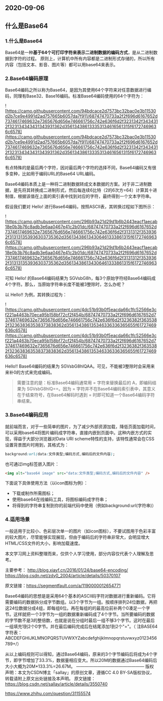 ## 2020-09-06
## 什么是Base64

### 1.什么是Base64

Base64是一种**基于64个可打印字符来表示二进制数据的编码方式**，是从二进制数据到字符的过程。
原则上，计算机中所有内容都是二进制形式存储的，所以所有内容（包括文本、影音、图片等）都可以用base64来表示。

### 2.Base64编码原理

Base64编码之所以称为Base64，是因为其使用64个字符来对任意数据进行编码，同理有Base32、Base16编码。标准Base64编码使用的64个字符为：

![https://camo.githubusercontent.com/94bdcace2d7573bc32bac0e3b11530d2b7ce9e4991d2ad757665b6057da7f911/68747470733a2f2f696d6167652d7374617469632e7365676d656e746661756c742e636f6d2f3231342f3434312f323134343431343931362d356134386133353134616561315f61727469636c6578](https://camo.githubusercontent.com/94bdcace2d7573bc32bac0e3b11530d2b7ce9e4991d2ad757665b6057da7f911/68747470733a2f2f696d6167652d7374617469632e7365676d656e746661756c742e636f6d2f3231342f3434312f323134343431343931362d356134386133353134616561315f61727469636c6578)

有点特殊的是最后两个字符，因对最后两个字符的选择不同，Base64编码又有很多变种，比如用于编码URL的Base64 URL编码。

Base64编码本质上是一种将二进制数据转成文本数据的方案。对于非二进制数据，是先将其转换成二进制形式，然后每连续6比特（2的6次方=64）计算其十进制值，根据该值在上面的索引表中找到对应的字符，最终得到一个文本字符串。

假设我们要对 Hello! 进行Base64编码，按照ASCII表，其转换过程如下图所示：

![https://camo.githubusercontent.com/296b93a21d29d1b6b2443eacf1aecab18e0b3b76c8adb3e6aa0467e41c2b01dc/68747470733a2f2f696d6167652d7374617469632e7365676d656e746661756c742e636f6d2f3131312f3539362f313131353936303735362d356134386134306461333861315f61727469636c6578](https://camo.githubusercontent.com/296b93a21d29d1b6b2443eacf1aecab18e0b3b76c8adb3e6aa0467e41c2b01dc/68747470733a2f2f696d6167652d7374617469632e7365676d656e746661756c742e636f6d2f3131312f3539362f313131353936303735362d356134386134306461333861315f61727469636c6578)

可知 Hello! 的Base64编码结果为 SGVsbG8h，每3个原始字符经Base64编码成4个字符。那么，当原始字符串长度不能被3整除时，怎么办呢？



以 Hello!! 为例，其转换过程为：

![https://camo.githubusercontent.com/4dc51b93b0f5eacda66c1fc52566e3cf221a4463b70eca95b158bf72cf2f454b/68747470733a2f2f696d6167652d7374617469632e7365676d656e746661756c742e636f6d2f3236382f3635382f323638363538373838362d356134386135346336336365655f61727469636c6578](https://camo.githubusercontent.com/4dc51b93b0f5eacda66c1fc52566e3cf221a4463b70eca95b158bf72cf2f454b/68747470733a2f2f696d6167652d7374617469632e7365676d656e746661756c742e636f6d2f3236382f3635382f323638363538373838362d356134386135346336336365655f61727469636c6578)

Hello!! Base64编码的结果为 SGVsbG8hIQAA。可见，不能被3整除时会采用来来补0的方式来完成编码。

>需要注意的是：标准Base64编码通常用 = 字符来替换最后的 A，即编码结果为 SGVsbG8hIQ==。因为 = 字符并不在Base64编码索引表中，其意义在于结束符号，在Base64解码时遇到 = 时即可知道一个Base64编码字符串结束。

### 3.Base64编码应用

就前端而言，对于一些简单的图片，为了减少外部资源加载，降低页面加载时间，可以采用base64将图片编码成字符串，直接内嵌到页面中。这种内嵌方式的实现，得益于大部分浏览器对Data URI scheme特性的支持，该特性通常会在CSS设置背景图片时用到，其格式为：
```css
background:url(data:文件类型;编码方式,编码后的文件内容);
```
也可通过img标签嵌入图片：
```html
<img alt="base64 image" src="data:文件类型;编码方式,编码后的文件内容" />
```
下面说下具体使用方法（以icon图标为例）：

- 下载或制作所需图标；
- 使用base64在线编码工具，将图标编码成字符串；
- 将得到的字符串复制到你的前端代码中使用（例如background:url(字符串)）

### 4.适用场景
一般适用于比较小、色彩层次单一的图片（如icon图标），不要试图用于色彩丰富的较大图片，尽管能够实现展现，但由于编码后的字符串非常大，会明显增大HTML/CSS文件的大小，影响加载速度。

本文学习网上资料整理而来，仅供个人学习使用，部分内容仅代表个人理解及思考。

主要参考：
http://blog.xiayf.cn/2016/01/24/base64-encoding/
https://blog.csdn.net/zdy0_2004/article/details/50370107

原文链接：https://segmentfault.com/a/1190000012654771


Base64编码的思想是是采用64个基本的ASCII码字符对数据进行重新编码。它将需要编码的数据拆分成字节数组。以3个字节为一组。按顺序排列24位数据，再把这24位数据分成4组，即每组6位。再在每组的的最高位前补两个0凑足一个字节。这样就把一个3字节为一组的数据重新编码成了4个字节。当所要编码的数据的字节数不是3的整倍数，也就是说在分组时最后一组不够3个字节。这时在最后一组填充1到2个0字节。并在最后编码完成后在结尾添加1到2个"="。（ 注BASE64字符表：ABCDEFGHIJKLMNOPQRSTUVWXYZabcdefghijklmnopqrstuvwxyz0123456789+/）

从以上编码规则可以得知，通过Base64编码，原来的3个字节编码后将成为4个字节，即字节增加了33.3%，数据量相应变大。所以20M的数据通过Base64编码后大小大概为20M*133.3%=26.67M。
————————————————
版权声明：本文为CSDN博主「sallay」的原创文章，遵循CC 4.0 BY-SA版权协议，转载请附上原文出处链接及本声明。
原文链接：https://blog.csdn.net/sallay/article/details/3550740

https://www.zhihu.com/question/31155574